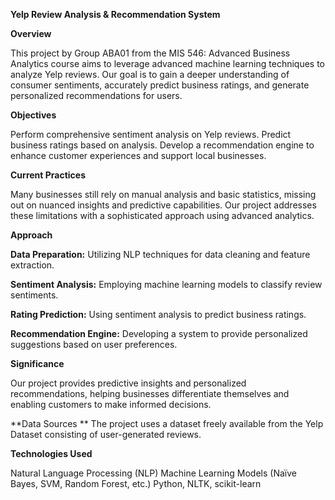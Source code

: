 **Yelp Review Analysis & Recommendation System**

**Overview**

This project by Group ABA01 from the MIS 546: Advanced Business Analytics course aims to leverage advanced machine learning techniques to analyze Yelp reviews. Our goal is to gain a deeper understanding of consumer sentiments, accurately predict business ratings, and generate personalized recommendations for users.

**Objectives**

Perform comprehensive sentiment analysis on Yelp reviews.
Predict business ratings based on analysis.
Develop a recommendation engine to enhance customer experiences and support local businesses.

**Current Practices**

Many businesses still rely on manual analysis and basic statistics, missing out on nuanced insights and predictive capabilities. Our project addresses these limitations with a sophisticated approach using advanced analytics.

**Approach**

**Data Preparation:** Utilizing NLP techniques for data cleaning and feature extraction.

**Sentiment Analysis:** Employing machine learning models to classify review sentiments.

**Rating Prediction:** Using sentiment analysis to predict business ratings.

**Recommendation Engine:** Developing a system to provide personalized suggestions based on user preferences.

**Significance**

Our project provides predictive insights and personalized recommendations, helping businesses differentiate themselves and enabling customers to make informed decisions.

**Data Sources
**
The project uses a dataset freely available from the Yelp Dataset consisting of user-generated reviews.

**Technologies Used**

Natural Language Processing (NLP)
Machine Learning Models (Naïve Bayes, SVM, Random Forest, etc.)
Python, NLTK, scikit-learn
